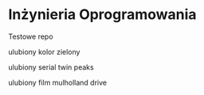 # Inżynieria Oprogramowania

Testowe repo

ulubiony kolor zielony

ulubiony serial twin peaks

ulubiony film mulholland drive
